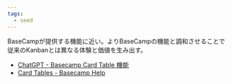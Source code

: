 ```yaml
---
tags:
  - seed
---
```

BaseCampが提供する機能に近い。よりBaseCampの機能と調和させることで従来のKanbanとは異なる体験と価値を生み出す。

- [ChatGPT - Basecamp Card Table 機能](https://chatgpt.com/share/6711f858-d364-8004-99fa-b39c3ba4ad9d)
- [Card Tables - Basecamp Help](https://3.basecamp-help.com/article/676-card-tables)
